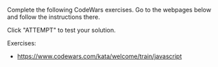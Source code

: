 Complete the following CodeWars exercises. Go to the webpages below and follow the instructions there.

Click "ATTEMPT" to test your solution.

Exercises:

- https://www.codewars.com/kata/welcome/train/javascript
